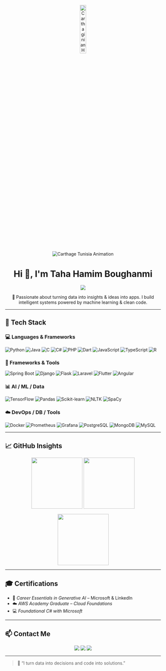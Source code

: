 <p align="center">
  <img src="https://th.bing.com/th/id/OIP.2LtMKSpX32_trZGhV7tIywHaLH?rs=1&pid=ImgDetMain" alt="Carthaginian Helmet" width="20%" />
</p>

<p align="center">
  <img src="https://readme-typing-svg.demolab.com/?font=Fira+Code&duration=2500&pause=1000&center=true&vCenter=true&width=500&lines=%F0%9F%93%8D+Carthage%2C+Tunis" alt="Carthage Tunisia Animation" />
</p>



<h1 align="center">Hi 👋, I'm Taha Hamim Boughanmi</h1>

<p align="center">
  <img src="https://readme-typing-svg.demolab.com/?lines=Full-Stack+Developer;Data+Scientist;AI+&+ML+Enthusiast;Open+Source+Contributor&center=true&width=440&height=45&color=0DF7F5&vCenter=true&size=22" />
</p>

<p align="center">
  🚀 Passionate about turning data into insights & ideas into apps.  
  I build intelligent systems powered by machine learning & clean code.
</p>

---

## 🧠 Tech Stack

### 💻 Languages & Frameworks

![Python](https://img.shields.io/badge/Python-3776AB?style=flat-square&logo=python&logoColor=white)
![Java](https://img.shields.io/badge/Java-007396?style=flat-square&logo=java&logoColor=white)
![C](https://img.shields.io/badge/C-00599C?style=flat-square&logo=c&logoColor=white)
![C#](https://img.shields.io/badge/C%23-239120?style=flat-square&logo=c-sharp&logoColor=white)
![PHP](https://img.shields.io/badge/PHP-777BB4?style=flat-square&logo=php&logoColor=white)
![Dart](https://img.shields.io/badge/Dart-0175C2?style=flat-square&logo=dart&logoColor=white)
![JavaScript](https://img.shields.io/badge/JavaScript-F7DF1E?style=flat-square&logo=javascript&logoColor=black)
![TypeScript](https://img.shields.io/badge/TypeScript-3178C6?style=flat-square&logo=typescript&logoColor=white)
![R](https://img.shields.io/badge/R-276DC3?style=flat-square&logo=r&logoColor=white)

### 🧰 Frameworks & Tools

![Spring Boot](https://img.shields.io/badge/SpringBoot-6DB33F?style=flat-square&logo=spring-boot&logoColor=white)
![Django](https://img.shields.io/badge/Django-092E20?style=flat-square&logo=django&logoColor=white)
![Flask](https://img.shields.io/badge/Flask-000000?style=flat-square&logo=flask&logoColor=white)
![Laravel](https://img.shields.io/badge/Laravel-FF2D20?style=flat-square&logo=laravel&logoColor=white)
![Flutter](https://img.shields.io/badge/Flutter-02569B?style=flat-square&logo=flutter&logoColor=white)
![Angular](https://img.shields.io/badge/Angular-DD0031?style=flat-square&logo=angular&logoColor=white)

### 📊 AI / ML / Data

![TensorFlow](https://img.shields.io/badge/TensorFlow-FF6F00?style=flat-square&logo=tensorflow&logoColor=white)
![Pandas](https://img.shields.io/badge/Pandas-150458?style=flat-square&logo=pandas)
![Scikit-learn](https://img.shields.io/badge/Scikit--Learn-F7931E?style=flat-square&logo=scikit-learn&logoColor=white)
![NLTK](https://img.shields.io/badge/NLTK-009688?style=flat-square)
![SpaCy](https://img.shields.io/badge/SpaCy-20232A?style=flat-square)

### ☁️ DevOps / DB / Tools

![Docker](https://img.shields.io/badge/Docker-2496ED?style=flat-square&logo=docker&logoColor=white)
![Prometheus](https://img.shields.io/badge/Prometheus-E6522C?style=flat-square&logo=prometheus&logoColor=white)
![Grafana](https://img.shields.io/badge/Grafana-F46800?style=flat-square&logo=grafana&logoColor=white)
![PostgreSQL](https://img.shields.io/badge/PostgreSQL-336791?style=flat-square&logo=postgresql&logoColor=white)
![MongoDB](https://img.shields.io/badge/MongoDB-47A248?style=flat-square&logo=mongodb)
![MySQL](https://img.shields.io/badge/MySQL-4479A1?style=flat-square&logo=mysql)

---

## 📈 GitHub Insights

<p align="center">
  <img src="https://github-readme-stats.vercel.app/api?username=tahahamim86&show_icons=true&theme=tokyonight" height="165" />
  <img src="https://github-readme-streak-stats.herokuapp.com?user=tahahamim86&theme=tokyonight&date_format=M%20j%5B%2C%20Y%5D" height="165" />
</p>

<p align="center">
  <img src="https://github-readme-stats.vercel.app/api/top-langs/?username=tahahamim86&layout=compact&theme=tokyonight" height="165" />
</p>

---

## 🎓 Certifications

- 📌 *Career Essentials in Generative AI* – Microsoft & LinkedIn  
- ☁️ *AWS Academy Graduate – Cloud Foundations*  
- 💻 *Foundational C# with Microsoft*

---

## 📫 Contact Me

<p align="center">
  <a href="mailto:boughtahha@outlook.com"><img src="https://img.shields.io/badge/-Email-D14836?style=flat&logo=gmail&logoColor=white"></a>
  <a href="https://www.linkedin.com/in/taha-hamim-boughanmi"><img src="https://img.shields.io/badge/-LinkedIn-blue?style=flat&logo=linkedin&logoColor=white"></a>
  <a href="https://github.com/tahahamim86"><img src="https://img.shields.io/badge/-GitHub-181717?style=flat&logo=github&logoColor=white"></a>
</p>

---

> 💬 “I turn data into decisions and code into solutions.”
